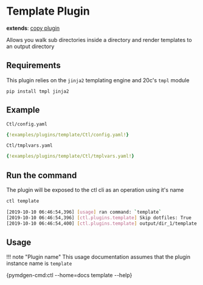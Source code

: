 # Template Plugin

**extends**: [copy plugin](/plugins/copy)

Allows you walk sub directories inside a directory and render templates to an output directory

## Requirements

This plugin relies on the `jinja2` templating engine and 20c's `tmpl` module

```
pip install tmpl jinja2
```

## Example

`Ctl/config.yaml`

```yaml
{!examples/plugins/template/Ctl/config.yaml!}
```

`Ctl/tmplvars.yaml`

```yaml
{!examples/plugins/template/Ctl/tmplvars.yaml!}
```

## Run the command

The plugin will be exposed to the ctl cli as an operation using it's name

```sh
ctl template
```

```sh
[2019-10-10 06:46:54,396] [usage] ran command: `template`
[2019-10-10 06:46:54,396] [ctl.plugins.template] Skip dotfiles: True
[2019-10-10 06:46:54,400] [ctl.plugins.template] output/dir_1/template.txt
```

## Usage

!!! note "Plugin name"
    This usage documentation assumes that the plugin instance name
    is `template`

{pymdgen-cmd:ctl --home=docs template --help}
